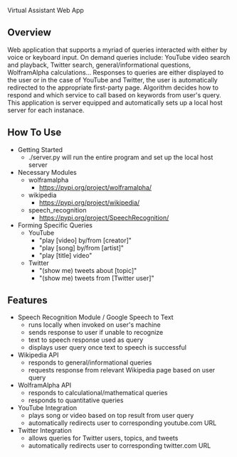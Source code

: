 Virtual Assistant Web App

## Overview

Web application that supports a myriad of queries interacted with either by voice or keyboard input. On demand
queries include: YouTube video search and playback, Twitter search, general/informational questions, WolframAlpha calculations...
Responses to queries are either displayed to the user or in the case of YouTube and Twitter, the user is automatically
redirected to the appropriate first-party page. Algorithm decides how to respond and which service to call based on keywords from user's query.
This application is server equipped and automatically sets up a local host server for each instanace. 

## How To Use

* Getting Started
  * ./server.py will run the entire program and set up the local host server
* Necessary Modules 
  * wolframalpha
    * https://pypi.org/project/wolframalpha/
  * wikipedia
    * https://pypi.org/project/wikipedia/
  * speech_recognition
    * https://pypi.org/project/SpeechRecognition/
* Forming Specific Queries
  * YouTube
    * "play [video] by/from [creator]"
    * "play [song] by/from [artist]"
    * "play [title] video"
  * Twitter 
    * "(show me) tweets about [topic]"
    * "(show me) tweets from [Twitter user]"
    
   
## Features

* Speech Recognition Module / Google Speech to Text
  * runs locally when invoked on user's machine
  * sends response to user if unable to recognize
  * text to speech response used as query
  * displays user query once text to speech is successful
* Wikipedia API
  * responds to general/informational queries
  * requests response from relevant Wikipedia page based on user query
* WolframAlpha API
  * responds to calculational/mathematical queries 
  * responds to quantitative queries
* YouTube Integration
  * plays song or video based on top result from user query
  * automatically redirects user to corresponding youtube.com URL
* Twitter Integration
  * allows queries for Twitter users, topics, and tweets
  * automatically redirects user to corresponding twitter.com URL

